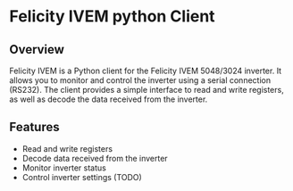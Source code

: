 # Felicity IVEM python Client

## Overview

Felicity IVEM is a Python client for the Felicity IVEM 5048/3024 inverter. It allows you to monitor and control the inverter using a serial connection (RS232). The client provides a simple interface to read and write registers, as well as decode the data received from the inverter.

## Features

- Read and write registers
- Decode data received from the inverter
- Monitor inverter status
- Control inverter settings (TODO)

